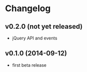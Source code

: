 # Changelog

## v0.2.0 (not yet released)

- jQuery API and events


## v0.1.0 (2014-09-12)

- first beta release
